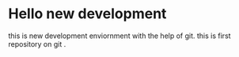 # Hello new development 
this is new development enviornment with the help of git.
this is first repository on git . 